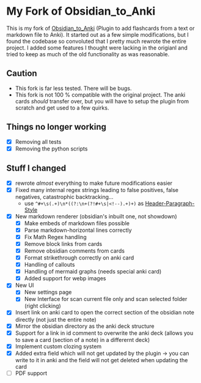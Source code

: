 # My Fork of Obsidian_to_Anki
This is my fork of [Obsidian_to_Anki](https://github.com/Pseudonium/Obsidian_to_Anki) (Plugin to add flashcards from a text or markdown file to Anki). It started out as a few simple modifications, but I found the codebase so convoluted that I pretty much rewrote the entire project. I added some features I thought were lacking in the origianl and tried to keep as much of the old functionality as was reasonable. 

## Caution
- This fork is far less tested. There will be bugs.
- This fork is not 100 % compatible with the original project. The anki cards *should* transfer over, but you will have to setup the plugin from scratch and get used to a few quirks.

## Things no longer working
- [x] Removing all tests
- [x] Removing the python scripts

## Stuff I changed
- [x] rewrote *almost* everything to make future modifications easier
- [x] Fixed many internal regex strings leading to false positives, false negatives, catastrophic backtracking...
	- use  `^#+\s(.+)\n*((?:\n+(?!#+\s|<!--).+)+)` as [Header-Paragraph-Style](https://github.com/ObsidianToAnki/Obsidian_to_Anki/wiki/Header-paragraph-style)
- [x] New markdown renderer (obsidian's inbuilt one, not showdown)
	- [x] Make embeds of markdown files possible
	- [x] Parse markdown-horizontal lines correctly
	- [x] Fix Math Regex handling
	- [x] Remove block links from cards
	- [x] Remove obsidian comments from cards
	- [x] Format strikethrough correctly on anki card
	- [x] Handling of callouts
	- [x] Handling of mermaid graphs (needs special anki card)
	- [x] Added support for webp images
- [x] New UI
	- [x] New settings page
	- [x] New Interface for scan current file only and scan selected folder (right clicking)
- [x] Insert link on anki card to open the correct section of the obsidian note directly (not just the entire note)
- [x] Mirror the obsidian directory as the anki deck structure
- [x] Support for a link in id comment to overwrite the anki deck (allows you to save a card (section of a note) in a differernt deck)
- [x] Implement custom clozing system
- [x] Added extra field which will not get updated by the plugin -> you can write to it in anki and the field will not get deleted when updating the card
- [ ] PDF support
